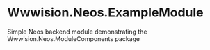 # Wwwision.Neos.ExampleModule
Simple Neos backend module demonstrating the Wwwision.Neos.ModuleComponents package
